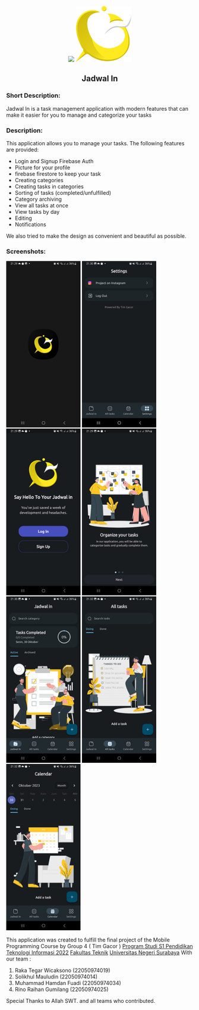 <div align="center">
  <img src="/assets/poster jadwal in.jpg" width="250"/>
  <img src="/assets/icons/icon.png" width="150"/>
  <h2>Jadwal In</h2>
</div>


### Short Description:
Jadwal In is a task management application with modern features that can make it easier for you to manage and categorize your tasks

### Description:


This application allows you to manage your tasks.
The following features are provided:
- Login and Signup Firebase Auth
- Picture for your profile
- firebase firestore to keep your task 
- Creating categories
- Creating tasks in categories
- Sorting of tasks (completed/unfulfilled)
- Category archiving
- View all tasks at once
- View tasks by day
- Editing
- Notifications

We also tried to make the design as convenient and beautiful as possible.

### Screenshots:

<img src="/readme/1a.png" width="200"/> <img src="/readme/2a.png" width="200"/> <img src="/readme/3a.png" width="200"/> <img src="/readme/4a.png" width="200"/> <img src="/readme/5a.png" width="200"/> <img src="/readme/6a.png" width="200"/> <img src="/readme/7a.png" width="200"/>

This application was created to fulfill the final project of the Mobile Programming Course by Group 4 ( Tim Gacor ) [Program Studi S1 Pendidikan Teknologi Informasi 2022](https://pendidikan-ti.ft.unesa.ac.id) [Fakultas Teknik](https://ft.unesa.ac.id) [Universitas Negeri Surabaya](https://www.unesa.ac.id/) With our team :

1. Raka Tegar Wicaksono (22050974019)
2. Solikhul Mauludin (22050974014)
3. Muhammad Hamdan Fuadi (22050974034)
4. Rino Raihan Gumilang (22050974025)

Special Thanks to
Allah SWT.
and all teams who contributed.
